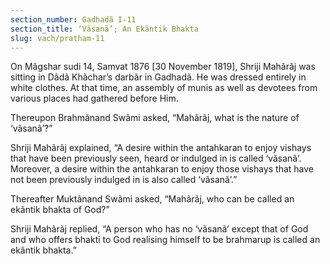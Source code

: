 ```yaml
---
section_number: Gadhadã I-11 
section_title: ‘Vãsanã’; An Ekãntik Bhakta
slug: vach/pratham-11
---
```

On Mãgshar sudi 14, Samvat 1876 [30 November 1819], Shriji  Mahãrãj was sitting in Dãdã Khãchar’s darbãr in Gadhadã. He was  dressed entirely in white clothes. At that time, an assembly of munis as well as devotees from various places had gathered before Him.

Thereupon Brahmãnand Swãmi asked, “Mahãrãj, what is the  nature of ‘vãsanã’?”

Shriji Mahãrãj explained, “A desire within the antahkaran to  enjoy vishays that have been previously seen, heard or indulged in is  called ‘vãsanã’. Moreover, a desire within the antahkaran to enjoy  those vishays that have not been previously indulged in is also called  ‘vãsanã’.”

Thereafter Muktãnand Swãmi asked, “Mahãrãj, who can be called an ekãntik bhakta of God?”

Shriji Mahãrãj replied, “A person who has no ‘vãsanã’ except  that of God and who offers bhakti to God realising himself to be brahmarup is called an ekãntik bhakta.”

